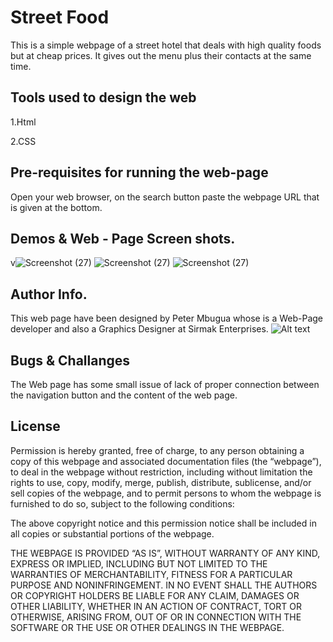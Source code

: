 # Street Food

This is a simple webpage of a street hotel that deals with high quality foods but at cheap prices. It gives out the menu plus their contacts at the same time.

## Tools used to design the web

1.Html

2.CSS

## Pre-requisites for running the web-page

Open your web browser, on the search button paste the webpage URL that is given at the bottom.

## Demos & Web - Page Screen shots.
v![Screenshot (27)](https://github.com/Petermbugu/Street-Food-Web-Page/assets/125895000/793c6071-7d61-44b9-96e5-2d73380f0bd5)
![Screenshot (27)](https://github.com/Petermbugu/Street-Food-Web-Page/assets/125895000/9810247c-de93-4c4b-97af-91731c72e327)
![Screenshot (27)](https://github.com/Petermbugu/Street-Food-Web-Page/assets/125895000/97b14db3-c41a-4b49-85cc-eeb8c06fdb1a)


## Author  Info.

This web page have been designed by Peter Mbugua whose is a Web-Page developer and also a Graphics Designer at Sirmak Enterprises.
![Alt text](Title-Image-4_80465274aebb5.jpg)

## Bugs & Challanges 
The Web page has some small issue of lack of proper connection between the navigation button and the content of the web page.

## License

Permission is hereby granted, free of charge, to any person obtaining a copy of this webpage and associated documentation files (the “webpage”), to deal in the webpage without restriction, including without limitation the rights to use, copy, modify, merge, publish, distribute, sublicense, and/or sell copies of the webpage, and to permit persons to whom the webpage is furnished to do so, subject to the following conditions:

The above copyright notice and this permission notice shall be included in all copies or substantial portions of the webpage.

THE WEBPAGE IS PROVIDED “AS IS”, WITHOUT WARRANTY OF ANY KIND, EXPRESS OR IMPLIED, INCLUDING BUT NOT LIMITED TO THE WARRANTIES OF MERCHANTABILITY, FITNESS FOR A PARTICULAR PURPOSE AND NONINFRINGEMENT. IN NO EVENT SHALL THE AUTHORS OR COPYRIGHT HOLDERS BE LIABLE FOR ANY CLAIM, DAMAGES OR OTHER LIABILITY, WHETHER IN AN ACTION OF CONTRACT, TORT OR OTHERWISE, ARISING FROM, OUT OF OR IN CONNECTION WITH THE SOFTWARE OR THE USE OR OTHER DEALINGS IN THE WEBPAGE.


